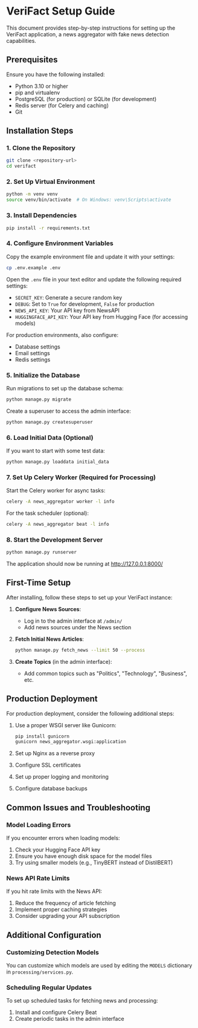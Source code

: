 # VeriFact Setup Guide

This document provides step-by-step instructions for setting up the VeriFact application, a news aggregator with fake news detection capabilities.

## Prerequisites

Ensure you have the following installed:

- Python 3.10 or higher
- pip and virtualenv
- PostgreSQL (for production) or SQLite (for development)
- Redis server (for Celery and caching)
- Git

## Installation Steps

### 1. Clone the Repository

```bash
git clone <repository-url>
cd verifact
```

### 2. Set Up Virtual Environment

```bash
python -m venv venv
source venv/bin/activate  # On Windows: venv\Scripts\activate
```

### 3. Install Dependencies

```bash
pip install -r requirements.txt
```

### 4. Configure Environment Variables

Copy the example environment file and update it with your settings:

```bash
cp .env.example .env
```

Open the `.env` file in your text editor and update the following required settings:

- `SECRET_KEY`: Generate a secure random key
- `DEBUG`: Set to `True` for development, `False` for production
- `NEWS_API_KEY`: Your API key from NewsAPI
- `HUGGINGFACE_API_KEY`: Your API key from Hugging Face (for accessing models)

For production environments, also configure:
- Database settings
- Email settings
- Redis settings

### 5. Initialize the Database

Run migrations to set up the database schema:

```bash
python manage.py migrate
```

Create a superuser to access the admin interface:

```bash
python manage.py createsuperuser
```

### 6. Load Initial Data (Optional)

If you want to start with some test data:

```bash
python manage.py loaddata initial_data
```

### 7. Set Up Celery Worker (Required for Processing)

Start the Celery worker for async tasks:

```bash
celery -A news_aggregator worker -l info
```

For the task scheduler (optional):

```bash
celery -A news_aggregator beat -l info
```

### 8. Start the Development Server

```bash
python manage.py runserver
```

The application should now be running at http://127.0.0.1:8000/

## First-Time Setup

After installing, follow these steps to set up your VeriFact instance:

1. **Configure News Sources**:
   - Log in to the admin interface at `/admin/`
   - Add news sources under the News section

2. **Fetch Initial News Articles**:
   ```bash
   python manage.py fetch_news --limit 50 --process
   ```

3. **Create Topics** (in the admin interface):
   - Add common topics such as "Politics", "Technology", "Business", etc.

## Production Deployment

For production deployment, consider the following additional steps:

1. Use a proper WSGI server like Gunicorn:
   ```bash
   pip install gunicorn
   gunicorn news_aggregator.wsgi:application
   ```

2. Set up Nginx as a reverse proxy

3. Configure SSL certificates

4. Set up proper logging and monitoring

5. Configure database backups

## Common Issues and Troubleshooting

### Model Loading Errors

If you encounter errors when loading models:

1. Check your Hugging Face API key
2. Ensure you have enough disk space for the model files
3. Try using smaller models (e.g., TinyBERT instead of DistilBERT)

### News API Rate Limits

If you hit rate limits with the News API:

1. Reduce the frequency of article fetching
2. Implement proper caching strategies
3. Consider upgrading your API subscription

## Additional Configuration

### Customizing Detection Models

You can customize which models are used by editing the `MODELS` dictionary in `processing/services.py`.

### Scheduling Regular Updates

To set up scheduled tasks for fetching news and processing:

1. Install and configure Celery Beat
2. Create periodic tasks in the admin interface
